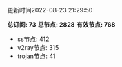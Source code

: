 更新时间2022-08-23 21:29:50

**总订阅: 73**
**总节点: 2828**
**有效节点: 768**
- ss节点: 412
- v2ray节点: 315
- trojan节点: 41
